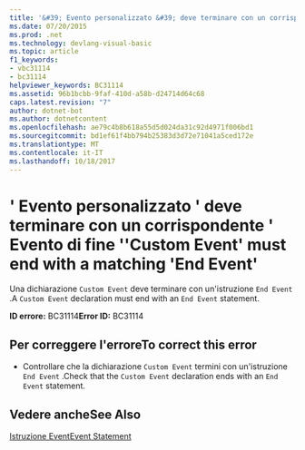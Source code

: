 ```yaml
---
title: '&#39; Evento personalizzato &#39; deve terminare con un corrispondente &#39; Evento di fine &#39;'
ms.date: 07/20/2015
ms.prod: .net
ms.technology: devlang-visual-basic
ms.topic: article
f1_keywords:
- vbc31114
- bc31114
helpviewer_keywords: BC31114
ms.assetid: 96b1bcbb-9faf-410d-a58b-d24714d64c68
caps.latest.revision: "7"
author: dotnet-bot
ms.author: dotnetcontent
ms.openlocfilehash: ae79c4b8b618a55d5d024da31c92d4971f006bd1
ms.sourcegitcommit: bd1ef61f4bb794b25383d3d72e71041a5ced172e
ms.translationtype: MT
ms.contentlocale: it-IT
ms.lasthandoff: 10/18/2017
---
```

# <a name="39custom-event39-must-end-with-a-matching-39end-event39"></a><span data-ttu-id="9c672-102">&#39; Evento personalizzato &#39; deve terminare con un corrispondente &#39; Evento di fine &#39;</span><span class="sxs-lookup"><span data-stu-id="9c672-102">&#39;Custom Event&#39; must end with a matching &#39;End Event&#39;</span></span>
<span data-ttu-id="9c672-103">Una dichiarazione `Custom Event` deve terminare con un'istruzione `End Event` .</span><span class="sxs-lookup"><span data-stu-id="9c672-103">A `Custom Event` declaration must end with an `End Event` statement.</span></span>  
  
 <span data-ttu-id="9c672-104">**ID errore:** BC31114</span><span class="sxs-lookup"><span data-stu-id="9c672-104">**Error ID:** BC31114</span></span>  
  
## <a name="to-correct-this-error"></a><span data-ttu-id="9c672-105">Per correggere l'errore</span><span class="sxs-lookup"><span data-stu-id="9c672-105">To correct this error</span></span>  
  
-   <span data-ttu-id="9c672-106">Controllare che la dichiarazione `Custom Event` termini con un'istruzione `End Event` .</span><span class="sxs-lookup"><span data-stu-id="9c672-106">Check that the `Custom Event` declaration ends with an `End Event` statement.</span></span>  
  
## <a name="see-also"></a><span data-ttu-id="9c672-107">Vedere anche</span><span class="sxs-lookup"><span data-stu-id="9c672-107">See Also</span></span>  
 [<span data-ttu-id="9c672-108">Istruzione Event</span><span class="sxs-lookup"><span data-stu-id="9c672-108">Event Statement</span></span>](../../visual-basic/language-reference/statements/event-statement.md)

